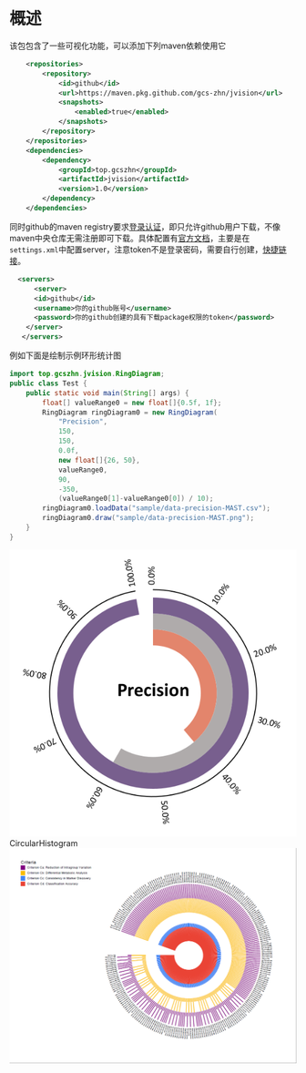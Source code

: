 # 概述
该包包含了一些可视化功能，可以添加下列maven依赖使用它
```xml
    <repositories>
        <repository>
            <id>github</id>
            <url>https://maven.pkg.github.com/gcs-zhn/jvision</url>
            <snapshots>
                <enabled>true</enabled>
            </snapshots>
        </repository>
    </repositories>
    <dependencies>
        <dependency>
            <groupId>top.gcszhn</groupId>
            <artifactId>jvision</artifactId>
            <version>1.0</version>
        </dependency>
    </dependencies>
```
同时github的maven registry要求[登录认证](https://cwiki.apache.org/confluence/display/MAVEN/DependencyResolutionException)，即只允许github用户下载，不像maven中央仓库无需注册即可下载。具体配置有[官方文档](https://docs.github.com/cn/packages/working-with-a-github-packages-registry/working-with-the-apache-maven-registry)，主要是在`settings.xml`中配置server，注意token不是登录密码，需要自行创建，[快捷链接](https://github.com/settings/tokens)。
```xml
  <servers>
      <server>
      <id>github</id>
      <username>你的github账号</username>
      <password>你的github创建的具有下载package权限的token</password>
    </server>
   </servers>
 ```
例如下面是绘制示例环形统计图
```java
import top.gcszhn.jvision.RingDiagram;
public class Test {
    public static void main(String[] args) {
        float[] valueRange0 = new float[]{0.5f, 1f};
        RingDiagram ringDiagram0 = new RingDiagram(
            "Precision", 
            150, 
            150, 
            0.0f, 
            new float[]{26, 50}, 
            valueRange0, 
            90, 
            -350, 
            (valueRange0[1]-valueRange0[0]) / 10);
        ringDiagram0.loadData("sample/data-precision-MAST.csv");
        ringDiagram0.draw("sample/data-precision-MAST.png");
    }
}
```
![ring diagram](sample/data-precision-MAST.png)
CircularHistogram
![CircularHistogram](sample/Circular_histogram.png)

